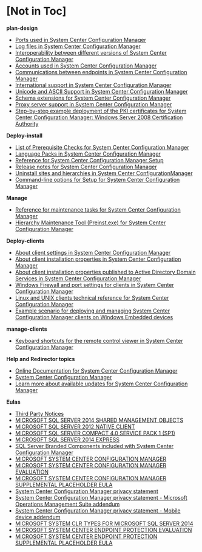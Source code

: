



# [Not in Toc]
**plan-design**
-  [Ports used in System Center Configuration Manager](plan-design/hierachy/ports.md)
-  [Log files in System Center Configuration Manager](plan-design/hierachy/log-files.md)
-  [Interoperability between different versions of System Center Configuration Manager](plan-design/hierachy/interoperability-between-different-versions.md)
-  [Accounts used in System Center Configuration Manager](plan-design/hierachy/accounts.md)
-  [Communications between endpoints in System Center Configuration Manager](plan-design/hierachy/communications-between-endpoints.md)
-  [International support in System Center Configuration Manager](plan-design/hierachy/international-support.md)
-  [Unicode and ASCII Support in System Center Configuration Manager](plan-design/hierachy/unicode-and-ascii-support.md)
-  [Schema extensions for System Center Configuration Manager](plan-design/network/schema-extensions.md)
-  [Proxy server support in System Center Configuration Manager](plan-design/network/proxy-server-support.md)
- [Step-by-step example deployment of the PKI certificates for System Center Configuration Manager: Windows Server 2008 Certification Authority](plan-design/network/example-deployment-of-pki-certificates.md)

**Deploy-install**
-  [List of Prerequisite Checks for System Center Configuration Manager](servers/deploy/install/list-of-prerequisite-checks.md)
- [Language Packs in System Center Configuration Manager](servers/deploy/install/language-packs.md)
- [Reference for System Center Configuration Manager Setup](servers/deploy/install/setup-reference.md)
- [Release notes for System Center Configuration Manager](servers/deploy/install/release-notes.md)
- [Uninstall sites and hierarchies in System Center ConfigurationManager](servers/deploy/install/uninstall-sites-and-hierarchies.md)
- [Command-line options for Setup for System Center Configuration Manager](servers/deploy/install/command-line-options-for-setup.md)

**Manage**
- [Reference for maintenance tasks for System Center Configuration Manager](servers/manage/reference-for-maintenance-tasks.md)
- [Hierarchy Maintenance Tool (Preinst.exe) for System Center Configuration Manager](servers/manage/hierarchy-maintenance-tool-preinst.exe.md)

**Deploy-clients**
- [About client settings in System Center Configuration Manager](clients/deploy/about-client-settings.md)
- [About client installation properties in System Center Configuration Manager](clients/deploy/about-client-installation-properties.md)
- [About client installation properties published to Active Directory Domain Services in System Center Configuration Manager](clients/deploy/about-client-installation-properties-published-to-active-directory-domain-services.md)
- [Windows Firewall and port settings for clients in System Center Configuration Manager](clients/deploy/windows-firewall-and-port-settings-for-clients.md)
- [Linux and UNIX clients technical reference for System Center Configuration Manager](clients/deploy/linux-and-unix-clients-technical-reference.md)
- [Example scenario for deploying and managing System Center Configuration Manager clients on Windows Embedded devices](clients/deploy/example-scenario-for-deploying-and-managing-clients-on-windows-embedded-devices.md)

**manage-clients**
- [Keyboard shortcuts for the remote control viewer in System Center Configuration Manager](clients/manage/remote-control/keyboard-shortcuts-for-the-remote-control-viewer.md)

**Help and Redirector topics**
- [Online Documentation for System Center Configuration Manager](misc/online-documentation.md)
- [System Center Configuration Manager](misc/system-center-configuration-manager.md)
- [Learn more about available updates for System Center Configuration Manager](misc/learn-more-about-available-updates.md)

**Eulas**
- [Third Party Notices](misc/eula/third-party-notices.md)
- [MICROSOFT SQL SERVER 2014 SHARED MANAGEMENT OBJECTS](misc/eula/microsoft-sql-server-2014-shared-management-objects.md)
- [MICROSOFT SQL SERVER 2012 NATIVE CLIENT](misc/eula/microsoft-sql-server-2012-native-client.md)
- [MICROSOFT SQL SERVER COMPACT 4.0 SERVICE PACK 1 (SP1)](misc/eula/microsoft-sql-server-compact-4.0-service-pack-1-sp1.md)
- [MICROSOFT SQL SERVER 2014 EXPRESS](misc/eula/microsoft-sql-server-2014-express.md)
- [SQL Server Branded Components included with System Center Configuration Manager](misc/eula/sql-server-branded-components-included.md)
- [MICROSOFT SYSTEM CENTER CONFIGURATION MANAGER](misc/eula/microsoft-system-center-configuration-manager.md)
- [MICROSOFT SYSTEM CENTER CONFIGURATION MANAGER EVALUATION](misc/eula/microsoft-system-center-configuration-manager-evaluation.md)
- [MICROSOFT SYSTEM CENTER CONFIGURATION MANAGER SUPPLEMENTAL PLACEHOLDER EULA](misc/eula/microsoft-system-center-configuration-manager-supplemental-placeholder-eula.md)
- [System Center Configuration Manager privacy statement](misc/privacy/privacy-statement.md)
- [System Center Configuration Manager privacy statement - Microsoft Operations Management Suite addendum](misc/privacy/privacy-statement-microsoft-operations-management-suite-addendum.md)
- [System Center Configuration Manager privacy statement - Mobile device addendum](misc/privacy/privacy-statement-mobile-device-addendum.md)
- [MICROSOFT SYSTEM CLR TYPES FOR MICROSOFT SQL SERVER 2014](misc/eula/microsoft-system-clr-types-for-microsoft-sql-server-2014.md)
- [MICROSOFT SYSTEM CENTER ENDPOINT PROTECTION EVALUATION](misc/eula/microsoft-system-center-endpoint-protection-evaluation.md)
- [MICROSOFT SYSTEM CENTER ENDPOINT PROTECTION SUPPLEMENTAL PLACEHOLDER EULA](misc/eula/microsoft-system-center-endpoint-protection-supplemental-placeholder-eula.md)
